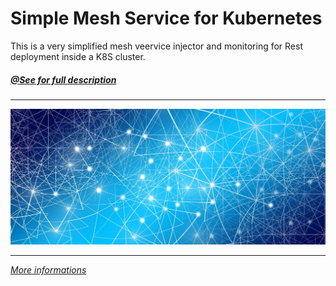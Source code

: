 # Simple Mesh Service for Kubernetes

This is a very simplified mesh veervice injector and monitoring for Rest deployment inside a K8S cluster.

##### [@See for full description](https://blog.medinvention.dev)

----

<img src="UI/public/images/network-cover-blue.jpg" width="900">

---- 

[*More informations*](https://blog.medinvention.dev)